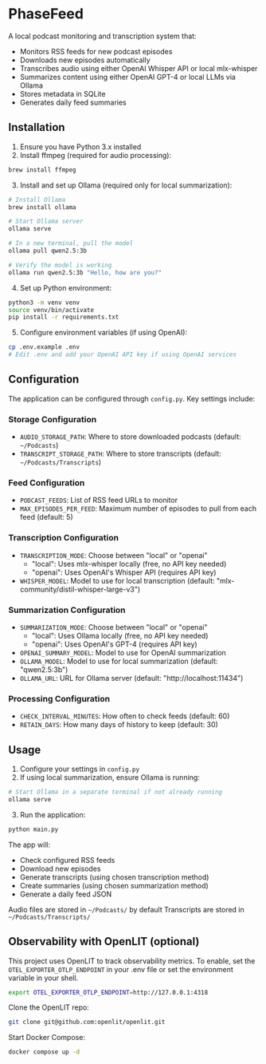 # PhaseFeed

A local podcast monitoring and transcription system that:
- Monitors RSS feeds for new podcast episodes
- Downloads new episodes automatically
- Transcribes audio using either OpenAI Whisper API or local mlx-whisper
- Summarizes content using either OpenAI GPT-4 or local LLMs via Ollama
- Stores metadata in SQLite
- Generates daily feed summaries

## Installation

1. Ensure you have Python 3.x installed
2. Install ffmpeg (required for audio processing):
```bash
brew install ffmpeg
```

3. Install and set up Ollama (required only for local summarization):
```bash
# Install Ollama
brew install ollama

# Start Ollama server
ollama serve

# In a new terminal, pull the model
ollama pull qwen2.5:3b

# Verify the model is working
ollama run qwen2.5:3b "Hello, how are you?"
```

4. Set up Python environment:
```bash
python3 -m venv venv
source venv/bin/activate
pip install -r requirements.txt
```

5. Configure environment variables (if using OpenAI):
```bash
cp .env.example .env
# Edit .env and add your OpenAI API key if using OpenAI services
```

## Configuration

The application can be configured through `config.py`. Key settings include:

### Storage Configuration
- `AUDIO_STORAGE_PATH`: Where to store downloaded podcasts (default: `~/Podcasts`)
- `TRANSCRIPT_STORAGE_PATH`: Where to store transcripts (default: `~/Podcasts/Transcripts`)

### Feed Configuration
- `PODCAST_FEEDS`: List of RSS feed URLs to monitor
- `MAX_EPISODES_PER_FEED`: Maximum number of episodes to pull from each feed (default: 5)

### Transcription Configuration
- `TRANSCRIPTION_MODE`: Choose between "local" or "openai"
  - "local": Uses mlx-whisper locally (free, no API key needed)
  - "openai": Uses OpenAI's Whisper API (requires API key)
- `WHISPER_MODEL`: Model to use for local transcription (default: "mlx-community/distil-whisper-large-v3")

### Summarization Configuration
- `SUMMARIZATION_MODE`: Choose between "local" or "openai"
  - "local": Uses Ollama locally (free, no API key needed)
  - "openai": Uses OpenAI's GPT-4 (requires API key)
- `OPENAI_SUMMARY_MODEL`: Model to use for OpenAI summarization
- `OLLAMA_MODEL`: Model to use for local summarization (default: "qwen2.5:3b")
- `OLLAMA_URL`: URL for Ollama server (default: "http://localhost:11434")

### Processing Configuration
- `CHECK_INTERVAL_MINUTES`: How often to check feeds (default: 60)
- `RETAIN_DAYS`: How many days of history to keep (default: 30)

## Usage

1. Configure your settings in `config.py`
2. If using local summarization, ensure Ollama is running:
```bash
# Start Ollama in a separate terminal if not already running
ollama serve
```
3. Run the application:
```bash
python main.py
```

The app will:
- Check configured RSS feeds
- Download new episodes
- Generate transcripts (using chosen transcription method)
- Create summaries (using chosen summarization method)
- Generate a daily feed JSON

Audio files are stored in `~/Podcasts/` by default
Transcripts are stored in `~/Podcasts/Transcripts/` 

## Observability with OpenLIT (optional)

This project uses OpenLIT to track observability metrics. To enable, set the `OTEL_EXPORTER_OTLP_ENDPOINT` in your .env file or set the environment variable in your shell.

```bash
export OTEL_EXPORTER_OTLP_ENDPOINT=http://127.0.0.1:4318
```

Clone the OpenLIT repo:
```bash
git clone git@github.com:openlit/openlit.git
```

Start Docker Compose:
```bash
docker compose up -d
```